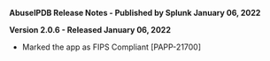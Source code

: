 **AbuseIPDB Release Notes - Published by Splunk January 06, 2022**


**Version 2.0.6 - Released January 06, 2022**

* Marked the app as FIPS Compliant [PAPP-21700]